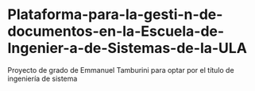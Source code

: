 # Plataforma-para-la-gesti-n-de-documentos-en-la-Escuela-de-Ingenier-a-de-Sistemas-de-la-ULA
Proyecto de grado de Emmanuel Tamburini para optar por el título de ingeniería de sistema
